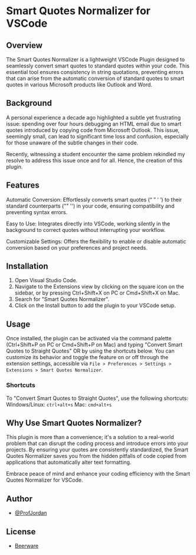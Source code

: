 # Smart Quotes Normalizer for VSCode

## Overview

The Smart Quotes Normalizer is a lightweight VSCode Plugin designed to seamlessly convert smart quotes to standard quotes within your code. This essential tool ensures consistency in string quotations, preventing errors that can arise from the automatic conversion of standard quotes to smart quotes in various Microsoft products like Outlook and Word.

## Background

A personal experience a decade ago highlighted a subtle yet frustrating issue: spending over four hours debugging an HTML email due to smart quotes introduced by copying code from Microsoft Outlook. This issue, seemingly small, can lead to significant time loss and confusion, especially for those unaware of the subtle changes in their code.

Recently, witnessing a student encounter the same problem rekindled my resolve to address this issue once and for all. Hence, the creation of this plugin.

## Features

Automatic Conversion: Effortlessly converts smart quotes (“ ” ‘ ’) to their standard counterparts ("" '') in your code, ensuring compatibility and preventing syntax errors.

Easy to Use: Integrates directly into VSCode, working silently in the background to correct quotes without interrupting your workflow.

Customizable Settings: Offers the flexibility to enable or disable automatic conversion based on your preferences and project needs.

## Installation

1. Open Visual Studio Code.
2. Navigate to the Extensions view by clicking on the square icon on the sidebar, or by pressing Ctrl+Shift+X on PC or Cmd+Shift+X on Mac.
3. Search for "Smart Quotes Normalizer".
4. Click on the Install button to add the plugin to your VSCode setup.

## Usage

Once installed, the plugin can be activated via the command palette (Ctrl+Shift+P on PC or Cmd+Shift+P on Mac) and typing "Convert Smart Quotes to Straight Quotes" OR by using the shortcuts below. You can customize its behavior and toggle the feature on or off through the extension settings, accessible via `File > Preferences > Settings > Extensions > Smart Quotes Normalizer`.

### Shortcuts

To "Convert Smart Quotes to Straight Quotes", use the following shortcuts:
Windows/Linux: `ctrl+alt+s`
Mac: `cmd+alt+s`

## Why Use Smart Quotes Normalizer?

This plugin is more than a convenience; it's a solution to a real-world problem that can disrupt the coding process and introduce errors into your projects. By ensuring your quotes are consistently standardized, the Smart Quotes Normalizer saves you from the hidden pitfalls of code copied from applications that automatically alter text formatting.

Embrace peace of mind and enhance your coding efficiency with the Smart Quotes Normalizer for VSCode.

## Author

- [@ProfJordan](https://www.github.com/ProfJordan)

## License

- [Beerware](https://en.wikipedia.org/wiki/Beerware)
